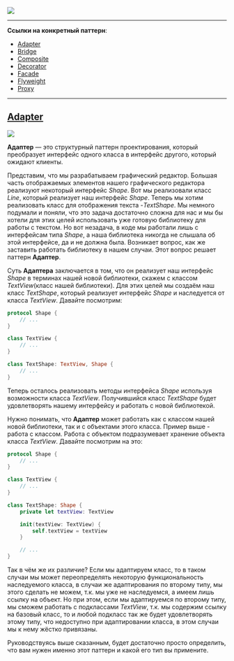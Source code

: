   ![](https://i.imgur.com/jZqxa2o.png)  

***    
**Ссылки на конкретный паттерн**:  

 * [Adapter](#adapter)
 * [Bridge](#bridge)  
 * [Composite](#composite)
 * [Decorator](#decorator)
 * [Facade](#facade)     
 * [Flyweight](#flyweight)    
 * [Proxy](#proxy)     

***
[Adapter](#adapter)  
--------------      
![](https://refactoring.guru/images/patterns/content/adapter/adapter-2x.png)   
  
**Адаптер** — это структурный паттерн проектирования, который преобразует интерфейс одного класса в интерфейс другого, который ожидают клиенты.    

Представим, что мы разрабатываем графический редактор. Большая часть отображаемых элементов нашего графического редактора реализуют некоторый интерфейс *Shape*. Вот мы реализовали класс *Line*, который реализует наш интерфейс *Shape*. Теперь мы хотим реализовать класс для отображения текста -*TextShape*. Мы немного подумали и поняли, что это задача достаточно сложна для нас и мы бы хотели для этих целей использовать уже готовую библиотеку для работы с текстом. Но вот незадача, в коде мы работали лишь с интерфейсам типа *Shape*, а наша библиотека никогда не слышала об этой интерфейсе, да и не должна была. Возникает вопрос, как же заставить работать библиотеку в нашем случаи. Этот вопрос решает паттерн **Адаптер**.  
  
Суть **Адаптера** заключается в том, что он реализует наш интерфейс *Shape* в терминах нашей новой библиотеки, скажем с классом *TextView*(класс нашей библиотеки). Для этих целей мы создаём наш класс *TextShape*, который реализует интерфейс *Shape* и наследуется от класса *TextView*. Давайте посмотрим:  
  
```swift
protocol Shape {
    // ...
}

class TextView {
    // ...
}

class TextShape: TextView, Shape {
    // ...
}
```

Теперь осталось реализовать методы интерфейса *Shape* используя возможности класса *TextView*. Получившийся класс *TextShape* будет удовлетворять нашему интерфейсу и работать с новой библиотекой.   
  
Нужно понимать, что **Адаптер** может работать как с классом нашей новой библиотеки, так и с объектами этого класса. Пример выше - работа с классом. Работа с объектом подразумевает хранение объекта класса *TextView*. Давайте посмотрим на это:  
  
```swift
protocol Shape {
    // ...
}

class TextView {
    // ...
}

class TextShape: Shape {
    private let textView: TextView

    init(textView: TextView) {
        self.textView = textView
    }

    // ...
}
```
   
Так в чём же их различие? Если мы адаптируем класс, то в таком случаи мы может переопределять некоторую функциональность наследуемого класса, в случаи же адаптирования по второму типу, мы этого сделать не можем, т.к. мы уже не наследуемся, а имеем лишь ссылку на объект. Но при этом, если мы адаптируемся по второму типу, мы сможем работать с подклассами *TextView*, т.к. мы содержим ссылку на базовый класс, то и любой подкласс так же будет удовлетворять этому типу, что недоступно при адаптировании класса, в этом случаи мы к нему жёстко привязаны.   
  
Руководствуясь выше сказанным, будет достаточно просто определить, что вам нужен именно этот паттерн и какой его тип вы примените. 
